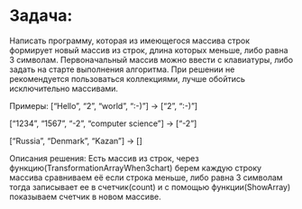# Задача:
Написать программу, которая из имеющегося массива строк формирует новый массив из строк, длина которых меньше, либо равна 3 символам. Первоначальный массив можно ввести с клавиатуры, либо задать на старте выполнения алгоритма. При решении не рекомендуется пользоваться коллекциями, лучше обойтись исключительно массивами.

Примеры:
[“Hello”, “2”, “world”, “:-)”] → [“2”, “:-)”]

[“1234”, “1567”, “-2”, “computer science”] → [“-2”]

[“Russia”, “Denmark”, “Kazan”] → []

Описания решения: Есть массив из строк, через функцию(TransformationArrayWhen3chart) берем каждую строку массива сравниваем её если строка меньше, либо равна 3 символам тогда записывает ее в счетчик(count) и с помощью функции(ShowArray) показываем счетчик в новом массиве.
